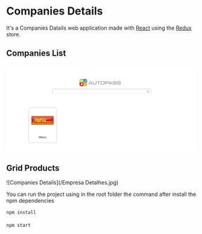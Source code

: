 # Companies Details
It's a Companies Datails web application made with [React](https://github.com/facebook/react) using the [Redux](https://github.com/reactjs/redux) store.

## Companies List
![Companies List](/Empresa.jpg)

## Grid Products
![Companies Details](/Empresa Detalhes.jpg)

You can run the project using in the root folder the command after install the npm dependencies
```javascript
npm install

npm start
```
